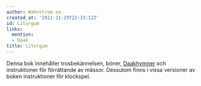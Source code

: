```yaml
---
author: Wahnstrom.se
created_at: '2011-11-29T22:33:12Z'
id: Liturgum
links:
  mention:
  - Daak
title: Liturgum
---
```


Denna bok innehåller trosbekännelsen, böner, [Daakhymner] och instruktioner för förrättande av
mässor. Dessutom finns i vissa versioner av boken instruktioner för klockspel.

  [Daakhymner]: Daak